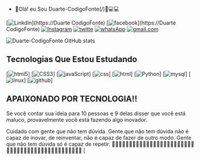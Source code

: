 - 👋Olá! eu Sou Duarte-CodigoFonte(/)📱💻💻

[![Linkdin](https://img.shields.io/badge/LinkedIn-0077B5?style=for-the-badge&logo=linkedin&logoColor=white)](https://Duarte CodigoFonte)
[![facebook](https://img.shields.io/badge/Facebook-1877F2?style=for-the-badge&logo=facebook&logoColor=white)](https://Duarte CodigoFonte)
[![Instagram](https://img.shields.io/badge/Instagram-E4405F?style=for-the-badge&logo=instagram&logoColor=white)](https://duarte.codigofonte)
[![twitte](https://img.shields.io/badge/Twitter-1DA1F2?style=for-the-badge&logo=twitter&logoColor=white)](https://Duarte.CodigoFonte)
[![whatsApp](https://img.shields.io/badge/WhatsApp-25D366?style=for-the-badge&logo=whatsapp&logoColor=white)](+5591992399863)
[![gmail.com](https://img.shields.io/badge/Gmail-D14836?style=for-the-badge&logo=gmail&logoColor=white)](https://duarte.codigofonte@gmail.com)

![Duarte-CodigoFonte GitHub stats](https://github-readme-stats.vercel.app/api?username=anuraghazra&show_icons=Duarte-CodigoFonte&theme=radical)

## Tecnologias Que Estou Estudando
[![html5](https://img.shields.io/badge/HTML5-E34F26?style=for-the-badge&logo=html5&logoColor=white)]
[![CSS3](https://img.shields.io/badge/CSS3-1572B6?style=for-the-badge&logo=css3&logoColor=white)]
[![javaScript](https://img.shields.io/badge/JavaScript-323330?style=for-the-badge&logo=javascript&logoColor=F7DF1E)]
[![css](https://img.shields.io/badge/CSS-239120?&style=for-the-badge&logo=css3&logoColor=white)]
[![html](https://img.shields.io/badge/HTML-239120?style=for-the-badge&logo=html5&logoColor=white)]
[![Python](https://img.shields.io/badge/Python-3776AB?style=for-the-badge&logo=python&logoColor=white)]
[![mysql](https://img.shields.io/badge/MySQL-00000F?style=for-the-badge&logo=mysql&logoColor=white)]
[![linux](https://img.shields.io/badge/Linux-FCC624?style=for-the-badge&logo=linux&logoColor=black)]
[![github](https://img.shields.io/badge/GitHub-100000?style=for-the-badge&logo=github&logoColor=white)]

## APAIXONADO POR TECNOLOGIA!!

Se você contar sua ideia para 10 pessoas e 9 delas disser que você está maluco, provavelmente você está fazendo algo inovador.

Cuidado com gente que não tem dúvida. Gente que não tem dúvida não é capaz de inovar, de reinventar, não é capaz de fazer de outro modo. Gente que não tem dúvida só é capaz de repetir.
🚀🚀🚀🚀🚀🚀🚀🚀🚀🚀🚀🚀🚀🚀🚀🚀🚀🚀🚀🚀🚀🚀🚀🚀🚀🚀🚀🚀🚀🚀🚀🚀🚀🚀🚀🚀🚀🚀🚀🚀🚀🚀🚀🚀🚀🚀
[



